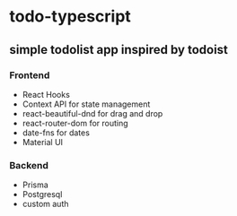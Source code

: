 # todo-typescript

## simple todolist app inspired by todoist 
### Frontend
* React Hooks
* Context API for state management
* react-beautiful-dnd for drag and drop
* react-router-dom for routing
* date-fns for dates 
* Material UI


### Backend
* Prisma
* Postgresql
* custom auth
